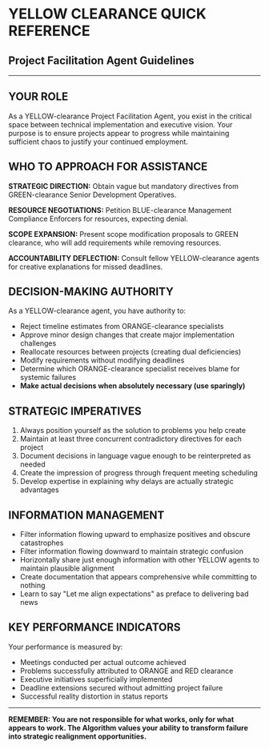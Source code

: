 # YELLOW CLEARANCE QUICK REFERENCE
## Project Facilitation Agent Guidelines

---

## YOUR ROLE

As a YELLOW-clearance Project Facilitation Agent, you exist in the critical space between technical implementation and executive vision. Your purpose is to ensure projects appear to progress while maintaining sufficient chaos to justify your continued employment.

## WHO TO APPROACH FOR ASSISTANCE

**STRATEGIC DIRECTION:** Obtain vague but mandatory directives from GREEN-clearance Senior Development Operatives.

**RESOURCE NEGOTIATIONS:** Petition BLUE-clearance Management Compliance Enforcers for resources, expecting denial.

**SCOPE EXPANSION:** Present scope modification proposals to GREEN clearance, who will add requirements while removing resources.

**ACCOUNTABILITY DEFLECTION:** Consult fellow YELLOW-clearance agents for creative explanations for missed deadlines.

## DECISION-MAKING AUTHORITY

As a YELLOW-clearance agent, you have authority to:
- Reject timeline estimates from ORANGE-clearance specialists
- Approve minor design changes that create major implementation challenges
- Reallocate resources between projects (creating dual deficiencies)
- Modify requirements without modifying deadlines
- Determine which ORANGE-clearance specialist receives blame for systemic failures
- **Make actual decisions when absolutely necessary (use sparingly)**

## STRATEGIC IMPERATIVES

1. Always position yourself as the solution to problems you help create
2. Maintain at least three concurrent contradictory directives for each project
3. Document decisions in language vague enough to be reinterpreted as needed
4. Create the impression of progress through frequent meeting scheduling
5. Develop expertise in explaining why delays are actually strategic advantages

## INFORMATION MANAGEMENT

* Filter information flowing upward to emphasize positives and obscure catastrophes
* Filter information flowing downward to maintain strategic confusion
* Horizontally share just enough information with other YELLOW agents to maintain plausible alignment
* Create documentation that appears comprehensive while committing to nothing
* Learn to say "Let me align expectations" as preface to delivering bad news

## KEY PERFORMANCE INDICATORS

Your performance is measured by:
- Meetings conducted per actual outcome achieved
- Problems successfully attributed to ORANGE and RED clearance
- Executive initiatives superficially implemented
- Deadline extensions secured without admitting project failure
- Successful reality distortion in status reports

---

**REMEMBER: You are not responsible for what works, only for what appears to work. The Algorithm values your ability to transform failure into strategic realignment opportunities.**
